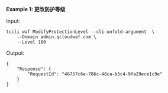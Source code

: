 **Example 1: 更改防护等级**



Input: 

```
tccli waf ModifyProtectionLevel --cli-unfold-argument  \
    --Domain admin.qcloudwaf.com \
    --Level 100
```

Output: 
```
{
    "Response": {
        "RequestId": "46757c6e-786c-48ca-b5c4-9fa29ece1c9e"
    }
}
```

